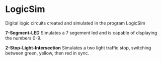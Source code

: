 # LogicSim
Digital logic circuits created and simulated in the program LogicSim

**7-Segment-LED**
Simulates a 7 segement led and is capable of displaying the numbers 0-9. 

**2-Stop-Light-Intersection**
Simulates a two light traffic stop, switching between green, yellow, then red in sync.
